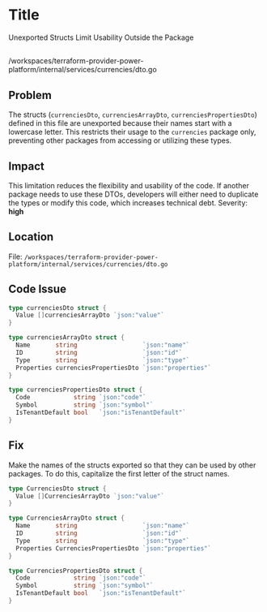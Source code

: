 # Title  
Unexported Structs Limit Usability Outside the Package  

##  
/workspaces/terraform-provider-power-platform/internal/services/currencies/dto.go  

## Problem  
The structs (`currenciesDto`, `currenciesArrayDto`, `currenciesPropertiesDto`) defined in this file are unexported because their names start with a lowercase letter. This restricts their usage to the `currencies` package only, preventing other packages from accessing or utilizing these types.  

## Impact  
This limitation reduces the flexibility and usability of the code. If another package needs to use these DTOs, developers will either need to duplicate the types or modify this code, which increases technical debt. Severity: **high**  

## Location  

File: `/workspaces/terraform-provider-power-platform/internal/services/currencies/dto.go`  

## Code Issue  

```go  
type currenciesDto struct {
  Value []currenciesArrayDto `json:"value"`
}

type currenciesArrayDto struct {
  Name       string                  `json:"name"`
  ID         string                  `json:"id"`
  Type       string                  `json:"type"`
  Properties currenciesPropertiesDto `json:"properties"`
}

type currenciesPropertiesDto struct {
  Code            string `json:"code"`
  Symbol          string `json:"symbol"`
  IsTenantDefault bool   `json:"isTenantDefault"`
}
```  

## Fix  

Make the names of the structs exported so that they can be used by other packages. To do this, capitalize the first letter of the struct names.  

```go  
type CurrenciesDto struct {
  Value []CurrenciesArrayDto `json:"value"`
}

type CurrenciesArrayDto struct {
  Name       string                  `json:"name"`
  ID         string                  `json:"id"`
  Type       string                  `json:"type"`
  Properties CurrenciesPropertiesDto `json:"properties"`
}

type CurrenciesPropertiesDto struct {
  Code            string `json:"code"`
  Symbol          string `json:"symbol"`
  IsTenantDefault bool   `json:"isTenantDefault"`
}
```